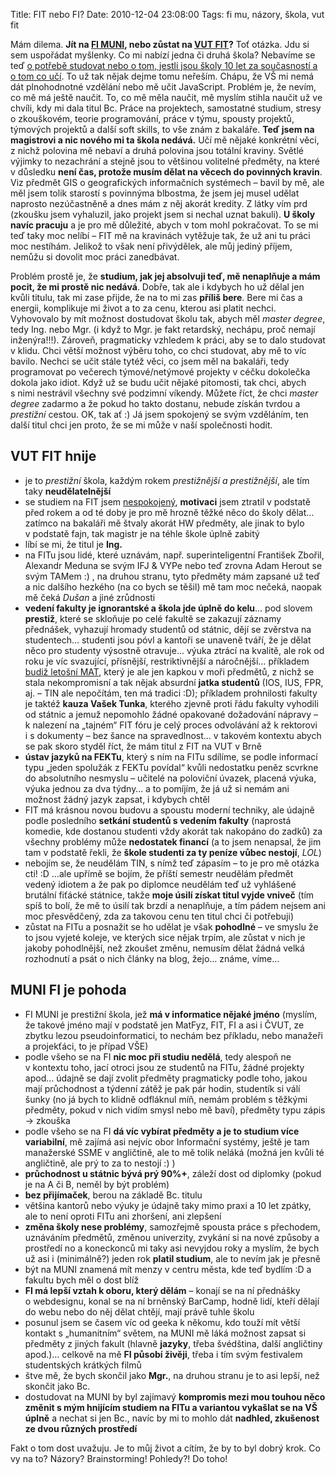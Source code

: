 Title: FIT nebo FI?
Date: 2010-12-04 23:08:00
Tags: fi mu, názory, škola, vut fit

Mám dilema. **Jít na [FI MUNI](http://www.fi.muni.cz/), nebo zůstat na [VUT FIT](http://www.fit.vutbr.cz/)?** Toť otázka. Jdu si sem uspořádat myšlenky. Co mi nabízí jedna či druhá škola? Nebavíme se teď [o potřebě studovat nebo o tom, jestli jsou školy 10 let za současností a o tom co učí](http://blog.filosof.biz/vysoke-skoly-lzou/). To už tak nějak dejme tomu neřeším. Chápu, že VŠ mi nemá dát plnohodnotné vzdělání nebo mě učit JavaScript. Problém je, že nevím, co mě má ještě naučit. To, co mě měla naučit, mě myslím stihla naučit už ve chvíli, kdy mi dala titul Bc. Práce na projektech, samostatné studium, stresy o zkouškovém, teorie programování, práce v týmu, spousty projektů, týmových projektů a další soft skills, to vše znám z bakaláře. **Teď jsem na magistrovi a nic nového mi ta škola nedává.** Učí mě nějaké konkrétní věci, z nichž polovina mě nebaví a druhá polovina jsou totální kraviny. Světlé výjimky to nezachrání a stejně jsou to většinou volitelné předměty, na které v důsledku **není čas, protože musím dělat na věcech do povinných kravin**. Viz předmět GIS o geografických informačních systémech – bavil by mě, ale měl jsem tolik starostí s povinnýma blbostma, že jsem jej musel udělat naprosto nezúčastněně a dnes mám z něj akorát kredity. Z látky vím prd (zkoušku jsem vyhaluzil, jako projekt jsem si nechal uznat bakuli). **U školy navíc pracuju** a je pro mě důležité, abych v tom mohl pokračovat. To se mi teď taky moc nelíbí – FIT mě na kravinách vytěžuje tak, že už ani tu práci moc nestíhám. Jelikož to však není přivýdělek, ale můj jediný příjem, nemůžu si dovolit moc práci zanedbávat.

Problém prostě je, že **studium, jak jej absolvuji teď, mě nenaplňuje a mám pocit, že mi prostě nic nedává**. Dobře, tak ale i kdybych ho už dělal jen kvůli titulu, tak mi zase přijde, že na to mi zas **příliš bere**. Bere mi čas a energii, komplikuje mi život a to za cenu, kterou asi platit nechci. Vyhovovalo by mít možnost dostudovat školu tak, abych měl *master degree*, tedy Ing. nebo Mgr. (i když to Mgr. je fakt retardský, nechápu, proč nemají inženýra!!!). Zároveň, pragmaticky vzhledem k práci, aby se to dalo studovat v klidu. Chci větší možnost výběru toho, co chci studovat, aby mě to víc bavilo. Nechci se učit stále tytéž věci, co jsem měl na bakaláři, tedy programovat po večerech týmové/netýmové projekty v céčku dokolečka dokola jako idiot. Když už se budu učit nějaké pitomosti, tak chci, abych s nimi nestrávil všechny své podzimní víkendy. Můžete říct, že chci *master degree* zadarmo a že pokud ho takto dostanu, nebude získán tvrdou a *prestižní* cestou. OK, tak ať :) Já jsem spokojený se svým vzděláním, ten další titul chci jen proto, že se mi může v naší společnosti hodit.

## VUT FIT hnije

-   je to *prestižní* škola, každým rokem *prestižnější a prestižnější*, ale tím taky **neudělatelnější**
-   se studiem na FIT jsem [nespokojený](http://honzajavorek.cz/blog/chcete-li-se-jednou-zivit-webdesignem-nechodte-delat-inzenyra-na-vut-fit), **motivaci** jsem ztratil v podstatě před rokem a od té doby je pro mě hrozně těžké něco do školy dělat… zatímco na bakaláři mě štvaly akorát HW předměty, ale jinak to bylo v podstatě fajn, tak magistr je na téhle škole úplně zabitý
-   líbí se mi, že titul je **Ing.**
-   na FITu jsou lidé, které uznávám, např. superinteligentní František Zbořil, Alexandr Meduna se svým IFJ & VYPe nebo teď zrovna Adam Herout se svým TAMem :) , na druhou stranu, tyto předměty mám zapsané už teď a nic dalšího hezkého (na co bych se těšil) mě tam moc nečeká, naopak mě čeká *Dušan* a jiné zrůdnosti
-   **vedení fakulty je ignorantské a škola jde úplně do kelu**… pod slovem **prestiž**, které se skloňuje po celé fakultě se zakazují záznamy přednášek, vyhazují hromady studentů od státnic, dějí se zvěrstva na studentech… studenti jsou póvl a kantoři se unaveně tváří, že je dělat něco pro studenty výsostně otravuje… výuka ztrácí na kvalitě, ale rok od roku je víc svazující, přísnější, restriktivnější a náročnější… příkladem [budiž letošní MAT](http://www.campula.cz/clanky/fit-vut/prestizni-skola-prestizni-vysledky), který je ale jen kapkou v moři předmětů, z nichž se stala nekompromisní a tak nějak absurdní **jatka studentů** (IOS, IUS, FPR, aj. – TIN ale nepočítám, ten má tradici :D); příkladem prohnilosti fakulty je taktéž **kauza Vašek Tunka**, kterého zjevně proti řádu fakulty vyhodili od státnic a jemuž nepomohlo žádné opakované dožadování nápravy – k nalezení na „tajném“ FIT fóru je celý proces odvolávání až k rektorovi i s dokumenty – bez šance na spravedlnost… v takovém kontextu abych se pak skoro styděl říct, že mám titul z FIT na VUT v Brně
-   **ústav jazyků na FEKTu**, který s ním na FITu sdílíme, se podle informací typu „jeden spolužák z FEKTu povídal“ kvůli nedostatku peněz scvrkne do absolutního nesmyslu – učitelé na poloviční úvazek, placená výuka, výuka jednou za dva týdny… a to pomíjím, že já už si nemám ani možnost žádný jazyk zapsat, i kdybych chtěl
-   FIT má krásnou novou budovu a spoustu moderní techniky, ale údajně podle posledního **setkání studentů s vedením fakulty** (naprostá komedie, kde dostanou studenti vždy akorát tak nakopáno do zadků) za všechny problémy může **nedostatek financí** (a to jsem nenapsal, že jim tam v podstatě řekli, že **škole studenti za ty peníze vůbec nestojí**, *LOL*)
-   nebojím se, že neudělám TIN, s nímž teď zápasím – to je pro mě otázka cti! :D …ale upřímě se bojím, že příští semestr neudělám předmět vedený idiotem a že pak po diplomce neudělám teď už vyhlášené brutální fiťácké státnice, takže **moje úsilí získat titul vyjde vniveč** (tím spíš to bolí, že mě to úsilí tak brzdí a nenaplňuje, a tím pádem nejsem ani moc přesvědčený, zda za takovou cenu ten titul chci či potřebuji)
-   zůstat na FITu a posnažit se ho udělat je však **pohodlné** – ve smyslu že to jsou vyjeté koleje, ve kterých sice nějak trpím, ale zůstat v nich je jakoby pohodlnější, než zkoušet změnu, nemusím dělat žádná velká rozhodnutí a psát o nich články na blog, žejo… známe, víme…

## MUNI FI je pohoda

-   FI MUNI je prestižní škola, jež **má v informatice nějaké jméno** (myslím, že takové jméno mají v podstatě jen MatFyz, FIT, FI a asi i ČVUT, ze zbytku lezou pseudoinformatici, to nechám bez příkladu, nebo manažeři a projekťáci, to je případ VŠE)
-   podle všeho se na FI **nic moc při studiu nedělá**, tedy alespoň ne v kontextu toho, jací otroci jsou ze studentů na FITu, žádné projekty apod… údajně se dají zvolit předměty pragmaticky podle toho, jakou mají průchodnost a týdenní zátěž je pak pár hodin, studentík si válí šunky (no já bych to klidně odfláknul míň, nemám problém s těžkými předměty, pokud v nich vidím smysl nebo mě baví), předměty typu zápis → zkouška
-   podle všeho se na FI **dá víc vybírat předměty a je to studium více variabilní**, mě zajímá asi nejvíc obor Informační systémy, ještě je tam manažerské SSME v angličtině, ale to mě tolik neláká (možná jen kvůli té angličtině, ale prý to za to nestojí :) )
-   **průchodnost u státnic bývá prý 90%+**, záleží dost od diplomky (pokud je na A či B, neměl by být problém)
-   **bez přijímaček**, berou na základě Bc. titulu
-   většina kantorů nebo výuky je údajně taky mimo praxi a 10 let zpátky, ale to není oproti FITu ani zhoršení, ani zlepšení
-   **změna školy nese problémy**, samozřejmě spousta práce s přechodem, uznáváním předmětů, změnou univerzity, zvykání si na nové způsoby a prostředí no a koneckonců mi taky asi nevyjdou roky a myslím, že bych už asi i (minimálně?) jeden rok **platil studium**, ale to nevím jak je přesně
-   být na MUNI znamená mít menzy v centru města, kde teď bydlím :D a fakultu bych měl o dost blíž
-   **FI má lepší vztah k oboru, který dělám** – konají se na ní přednášky o webdesignu, konal se na ní brněnský BarCamp, hodně lidí, kteří dělají do webu nebo do něj dělat chtějí, mají právě tuhle školu
-   posunul jsem se časem víc od geeka k někomu, kdo touží mít větší kontakt s „humanitním“ světem, na MUNI mě láká možnost zapsat si předměty z jiných fakult (hlavně **jazyky**, třeba švédština, další angličtiny apod.)… celkově na mě **FI působí živěji**, třeba i tím svým festivalem studentských krátkých filmů
-   štve mě, že bych skončil jako **Mgr.**, na druhou stranu je to asi lepší, než skončit jako Bc.
-   dostudovat na MUNI by byl zajímavý **kompromis mezi mou touhou něco změnit s mým hnijícím studiem na FITu a variantou vykašlat se na VŠ úplně** a nechat si jen Bc., navíc by mi to mohlo dát **nadhled, zkušenost ze dvou různých prostředí**

Fakt o tom dost uvažuju. Je to můj život a cítím, že by to byl dobrý krok. Co vy na to? Názory? Brainstorming! Pohledy?! Do toho!

